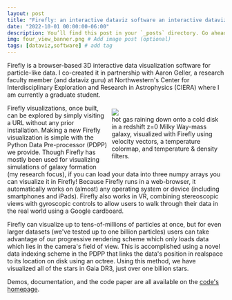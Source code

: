 ```yaml
---
layout: post
title: "Firefly: an interactive dataviz software an interactive dataviz software"
date: "2022-10-01 00:00:00-06:00"
description: You’ll find this post in your `_posts` directory. Go ahead and edit it and re-build the site to see your changes. # Add post description (optional)
img: four_view_banner.png # Add image post (optional)
tags: [dataviz,software] # add tag
---
```


Firefly is a browser-based 3D interactive data visualization software for particle-like data. 
I co-created it in partnership with Aaron Geller, a research faculty member (and dataviz guru) at Northwestern's Center for Interdisciplinary Exploration and Research in Astrophysics (CIERA) where I am currently a graduate student.
<figure style="width:50%; float:right; height:auto; margin:10px" >
  <img src="{{ site.baseurl }}/assets/img/firefly/hot_accretion.png" >
  <figcaption>
    hot gas raining down onto a cold disk in a redshift z=0 Milky Way-mass galaxy, visualized with Firefly using velocity vectors, a temperature colormap, and temperature & density filters. 
  </figcaption>
</figure>
Firefly visualizations, once built, can be explored by simply visiting a URL without any prior installation. 
Making a new Firefly visualization is simple with the Python Data Pre-processor (PDPP) we provide. 
Though Firefly has mostly been used for visualizing simulations of galaxy formation (my research focus),  if you can load your data into three numpy arrays you can visualize it in Firefly!
Because Firefly runs in a web-browser, it automatically works on (almost) any operating system or device (including smartphones and iPads). 
Firefly also works in VR, combining stereoscopic views with gyroscopic controls to allow users to walk through their data in the real world using a Google cardboard. 


Firefly can visualize up to tens-of-millions of particles at once, but for even larger datasets (we've tested up to one billion particles) users can take advantage of our progressive rendering scheme which only loads data which lies in the camera's field of view. 
This is accomplished using a novel data indexing scheme in the PDPP that links the data's position in realspace to its location on disk using an octree. 
Using this method, we have visualized all of the stars in Gaia DR3, just over one billion stars.

Demos, documentation, and the code paper are all available on the [code's homepage](https://alexbgurvi.ch/Firefly).

